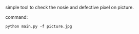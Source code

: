 
simple tool to check the nosie and defective pixel on picture.

command:
```
python main.py -f picture.jpg
```
